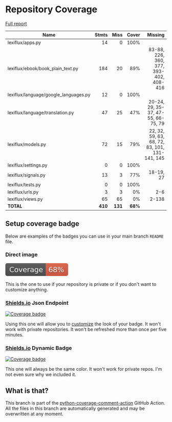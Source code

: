 # Repository Coverage

[Full report](https://htmlpreview.github.io/?https://github.com/andgineer/lexiflux/blob/python-coverage-comment-action-data/htmlcov/index.html)

| Name                                   |    Stmts |     Miss |   Cover |   Missing |
|--------------------------------------- | -------: | -------: | ------: | --------: |
| lexiflux/apps.py                       |       14 |        0 |    100% |           |
| lexiflux/ebook/book\_plain\_text.py    |      184 |       20 |     89% |83-88, 226, 360, 377, 393-402, 408-416 |
| lexiflux/language/google\_languages.py |       12 |        0 |    100% |           |
| lexiflux/language/translation.py       |       47 |       25 |     47% |20-24, 29, 35-37, 47-55, 66-75, 79 |
| lexiflux/models.py                     |       72 |       15 |     79% |22, 32, 59, 63, 68, 72, 83, 101, 131-141, 145 |
| lexiflux/settings.py                   |        0 |        0 |    100% |           |
| lexiflux/signals.py                    |       13 |        3 |     77% | 18-19, 27 |
| lexiflux/tests.py                      |        0 |        0 |    100% |           |
| lexiflux/urls.py                       |        3 |        3 |      0% |       2-6 |
| lexiflux/views.py                      |       65 |       65 |      0% |     2-138 |
|                              **TOTAL** |  **410** |  **131** | **68%** |           |


## Setup coverage badge

Below are examples of the badges you can use in your main branch `README` file.

### Direct image

[![Coverage badge](https://raw.githubusercontent.com/andgineer/lexiflux/python-coverage-comment-action-data/badge.svg)](https://htmlpreview.github.io/?https://github.com/andgineer/lexiflux/blob/python-coverage-comment-action-data/htmlcov/index.html)

This is the one to use if your repository is private or if you don't want to customize anything.

### [Shields.io](https://shields.io) Json Endpoint

[![Coverage badge](https://img.shields.io/endpoint?url=https://raw.githubusercontent.com/andgineer/lexiflux/python-coverage-comment-action-data/endpoint.json)](https://htmlpreview.github.io/?https://github.com/andgineer/lexiflux/blob/python-coverage-comment-action-data/htmlcov/index.html)

Using this one will allow you to [customize](https://shields.io/endpoint) the look of your badge.
It won't work with private repositories. It won't be refreshed more than once per five minutes.

### [Shields.io](https://shields.io) Dynamic Badge

[![Coverage badge](https://img.shields.io/badge/dynamic/json?color=brightgreen&label=coverage&query=%24.message&url=https%3A%2F%2Fraw.githubusercontent.com%2Fandgineer%2Flexiflux%2Fpython-coverage-comment-action-data%2Fendpoint.json)](https://htmlpreview.github.io/?https://github.com/andgineer/lexiflux/blob/python-coverage-comment-action-data/htmlcov/index.html)

This one will always be the same color. It won't work for private repos. I'm not even sure why we included it.

## What is that?

This branch is part of the
[python-coverage-comment-action](https://github.com/marketplace/actions/python-coverage-comment)
GitHub Action. All the files in this branch are automatically generated and may be
overwritten at any moment.